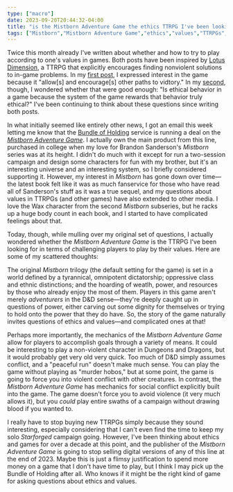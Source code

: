 ```yaml
---
type: ["macro"]
date: 2023-09-20T20:44:32-04:00
title: "is the Mistborn Adventure Game the ethics TTRPG I've been looking for?"
tags: ["Mistborn","Mistborn Adventure Game","ethics","values","TTRPGs","non-violence","Dungeons and Dragons","Starforged"]
---
```

Twice this month already I've written about whether and how to try to play according to one's values in games. Both posts have been inspired by [Lotus Dimension](https://lotusdimension.com/index.html), a TTRPG that explicitly encourages finding nonviolent solutions to in-game problems. In my [first post](https://spencergreenhalgh.com/myself/on-games-and-values/), I expressed interest in the game because it "allow[s] and encourage[s] other paths to vidtory." In my [second](https://spencergreenhalgh.com/myself/more-unfinished-thoughts-on-games-and-living-ones-values/), though, I wondered whether that were good enough: "Is ethical behavior in a game because the system of the game rewards that behavior truly ethical?" I've been continuing to think about these questions since writing both posts.

In what initially seemed like entirely other news, I got an email this week letting me know that the [Bundle of Holding](https://bundleofholding.com/presents/KoDT5) service is running a deal on the [*Mistborn Adventure Game*](https://bundleofholding.com/presents/Mistborn). I actually own the main product from this line, purchased in college when my love for Brandon Sanderson's *Mistborn* series was at its height. I didn't do much with it except for run a two-session campaign and design some characters for fun with my brother, but it's an interesting universe and an interesting system, so I briefly considered supporting it. However, my interest in *Mistborn* has gone down over time—the latest book felt like it was as much fanservice for those who have read all of Sanderson's stuff as it was a true sequel, and my questions about values in TTRPGs (and other games) have also extended to other media. I love the Wax character from the second *Mistborn* subseries, but he racks up a huge body count in each book, and I started to have complicated feelings about that.

Today, though, while mulling over my original set of questions, I actually wondered whether the *Mistborn Adventure Game* is the TTRPG I've been looking for in terms of challenging players to play by their values. Here are some of my scattered thoughts: 

The original *Mistborn* trilogy (the default setting for the game) is set in a world defined by a tyrannical, omnipotent dictatorship; oppressive class and ethnic distinctions; and the hoarding of weatlh, power, and resources by those who already enjoy the most of them. Players in this game aren't merely *adventurers* in the D&D sense—they're deeply caught up in questions of power, either carving out some dignity for themselves or trying to hold onto the power that they do have. So, the story of the game naturally invites questions of ethics and values—and complicated ones at that!

Perhaps more importantly, the mechanics of the *Mistborn Adventure Game* allow for players to accomplish goals through a variety of means. It could be interesting to play a non-violent character in Dungeons and Dragons, but it would probably get very old very quick. Too much of D&D simply assumes conflict, and a "peaceful run" doesn't make much sense. You can play the game without playing as "murder hobos," but at some point, the game is going to force you into violent conflict with other creatures. In contrast, the *Mistborn Adventure Game* has mechanics for social conflict explicitly built into the game. The game doesn't force you to avoid violence (it very much allows it), but you *could* play entire swaths of a campaign without drawing blood if you wanted to.

I really have to stop buying new TTRPGs simply because they sound interesting, especially considering that I can't even find the time to keep my solo *Starforged* campaign going. However, I've been thinking about ethics and games for over a decade at this point, and the publisher of the *Mistborn Adventure Game* is going to stop selling digital versions of any of this line at the end of 2023. Maybe this is just a flimsy justification to spend more money on a game that I don't have time to play, but I think I may pick up the Bundle of Holding after all. Who knows if it might be the right kind of game for asking questions about ethics and values.
